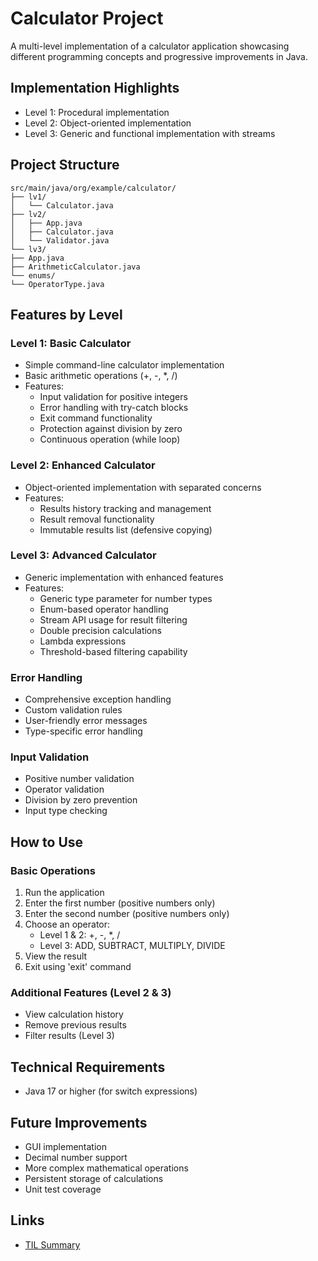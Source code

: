 # Calculator Project

A multi-level implementation of a calculator application showcasing different programming concepts and progressive improvements in Java.


## Implementation Highlights
- Level 1: Procedural implementation
- Level 2: Object-oriented implementation
- Level 3: Generic and functional implementation with streams


## Project Structure
```
src/main/java/org/example/calculator/
├── lv1/
│   └── Calculator.java
├── lv2/
│   ├── App.java
│   ├── Calculator.java
│   └── Validator.java
└── lv3/
├── App.java
├── ArithmeticCalculator.java
└── enums/
└── OperatorType.java
```
## Features by Level

### Level 1: Basic Calculator
- Simple command-line calculator implementation
- Basic arithmetic operations (+, -, *, /)
- Features:
    - Input validation for positive integers
    - Error handling with try-catch blocks
    - Exit command functionality
    - Protection against division by zero
    - Continuous operation (while loop)

### Level 2: Enhanced Calculator
- Object-oriented implementation with separated concerns
- Features:
    - Results history tracking and management
    - Result removal functionality
    - Immutable results list (defensive copying)

### Level 3: Advanced Calculator
- Generic implementation with enhanced features
- Features:
    - Generic type parameter for number types
    - Enum-based operator handling
    - Stream API usage for result filtering
    - Double precision calculations
    - Lambda expressions
    - Threshold-based filtering capability


### Error Handling
- Comprehensive exception handling
- Custom validation rules
- User-friendly error messages
- Type-specific error handling

### Input Validation
- Positive number validation
- Operator validation
- Division by zero prevention
- Input type checking

## How to Use

### Basic Operations
1. Run the application
2. Enter the first number (positive numbers only)
3. Enter the second number (positive numbers only)
4. Choose an operator:
    - Level 1 & 2: +, -, *, /
    - Level 3: ADD, SUBTRACT, MULTIPLY, DIVIDE
5. View the result
6. Exit using 'exit' command

### Additional Features (Level 2 & 3)
- View calculation history
- Remove previous results
- Filter results (Level 3)

## Technical Requirements
- Java 17 or higher (for switch expressions)


## Future Improvements
- GUI implementation
- Decimal number support
- More complex mathematical operations
- Persistent storage of calculations
- Unit test coverage

## Links
- [TIL Summary](https://velog.io/@alia/JS와-비교하며-자바와-익숙해지기)